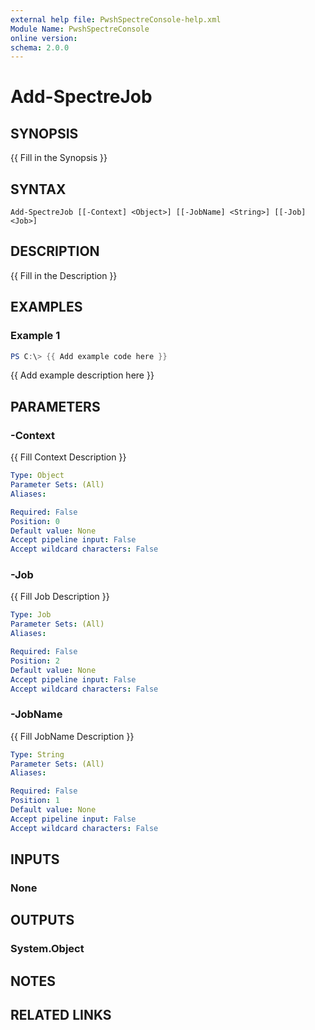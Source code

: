 ```yaml
---
external help file: PwshSpectreConsole-help.xml
Module Name: PwshSpectreConsole
online version:
schema: 2.0.0
---
```


# Add-SpectreJob

## SYNOPSIS
{{ Fill in the Synopsis }}

## SYNTAX

```
Add-SpectreJob [[-Context] <Object>] [[-JobName] <String>] [[-Job] <Job>]
```

## DESCRIPTION
{{ Fill in the Description }}

## EXAMPLES

### Example 1
```powershell
PS C:\> {{ Add example code here }}
```

{{ Add example description here }}

## PARAMETERS

### -Context
{{ Fill Context Description }}

```yaml
Type: Object
Parameter Sets: (All)
Aliases:

Required: False
Position: 0
Default value: None
Accept pipeline input: False
Accept wildcard characters: False
```

### -Job
{{ Fill Job Description }}

```yaml
Type: Job
Parameter Sets: (All)
Aliases:

Required: False
Position: 2
Default value: None
Accept pipeline input: False
Accept wildcard characters: False
```

### -JobName
{{ Fill JobName Description }}

```yaml
Type: String
Parameter Sets: (All)
Aliases:

Required: False
Position: 1
Default value: None
Accept pipeline input: False
Accept wildcard characters: False
```

## INPUTS

### None

## OUTPUTS

### System.Object
## NOTES

## RELATED LINKS

